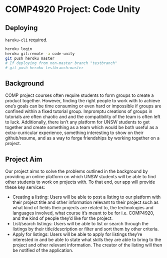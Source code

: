 # COMP4920 Project: Code Unity

## Deploying
`heroku-cli` required.

```bash
heroku login
heroku git:remote -a code-unity
git push heroku master
# If deploying from non-master branch "testbranch"
# git push heroku testbranch:master
```

## Background
COMP project courses often require students to form groups to create a product together. However, finding the right people to work with to achieve one’s goals can be time consuming or even hard or impossible if groups are confined within a fixed tutorial group. Impromptu creations of groups in tutorials are often chaotic and and the compatibility of the team is often left to luck. Additionally, there isn’t any platform for UNSW students to get together and create something as a team which would be both useful as a extra-curricular experience, something interesting to show on their github/resume, and as a way to forge friendships by working together on a project.
## Project Aim
Our project aims to solve the problems outlined in the background by providing an online platform on which UNSW students will be able to find other students to work on projects with. To that end, our app will provide these key services:
- Creating a listing: Users will be able to post a listing to our platform with their project title and other information relevant to their project such as what kind of fields their projects are related to, the technologies and languages involved, what course it’s meant to be for i.e. COMP4920, and the kind of people they’d like for the project.
- List/search listings: Users will be able to list or search through the listings by their title/description or filter and sort them by other criteria.
- Apply for listings: Users will be able to apply for listings they’re interested in and be able to state what skills they are able to bring to the project and other relevant information. The creator of the listing will then be notified of the application.
